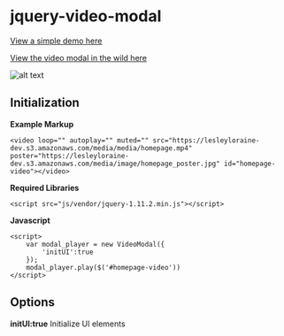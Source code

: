 # jquery-video-modal

[View a simple demo here](https://cdn.rawgit.com/ninapavlich/jquery-video-modal/master/example.html)

[View the video modal in the wild here](http://www.lesleyloraine.com/portfolio/)



![alt text](https://raw.githubusercontent.com/ninapavlich/jquery-video-modal/master/docs/screenshot.png "Very Simple Screenshot")

## Initialization

**Example Markup**

    <video loop="" autoplay="" muted="" src="https://lesleyloraine-dev.s3.amazonaws.com/media/media/homepage.mp4" poster="https://lesleyloraine-dev.s3.amazonaws.com/media/image/homepage_poster.jpg" id="homepage-video"></video>


**Required Libraries**

    <script src="js/vendor/jquery-1.11.2.min.js"></script>


**Javascript**

    <script>
        var modal_player = new VideoModal({
            'initUI':true
        });
        modal_player.play($('#homepage-video'))
    </script>
    


## Options

**initUI:true**
Initialize UI elements